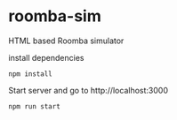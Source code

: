 # roomba-sim
HTML based Roomba simulator

install dependencies
```
npm install
```

Start server and go to http://localhost:3000
```
npm run start
```
